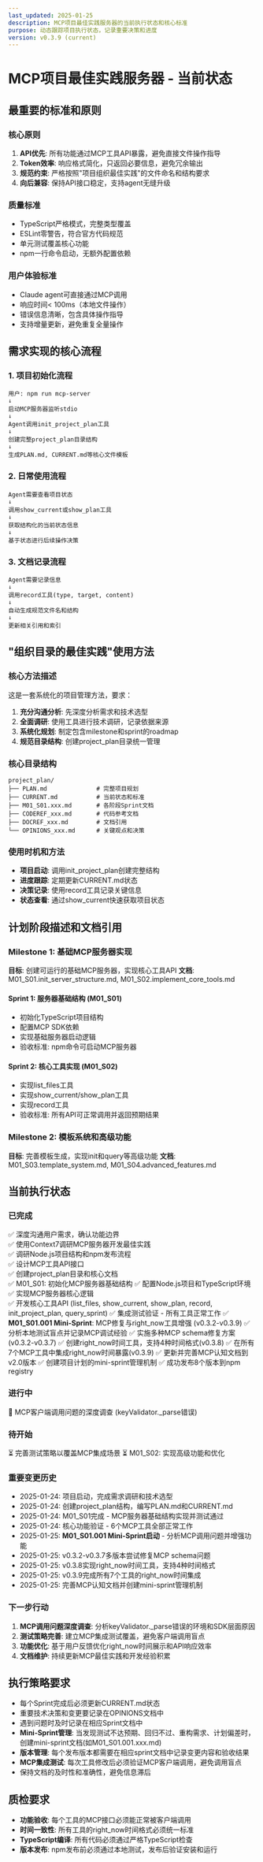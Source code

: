 ```yaml
---
last_updated: 2025-01-25  
description: MCP项目最佳实践服务器的当前执行状态和核心标准
purpose: 动态跟踪项目执行状态，记录重要决策和进度
version: v0.3.9 (current)
---
```


# MCP项目最佳实践服务器 - 当前状态

## 最重要的标准和原则

### 核心原则
1. **API优先**: 所有功能通过MCP工具API暴露，避免直接文件操作指导
2. **Token效率**: 响应格式简化，只返回必要信息，避免冗余输出
3. **规范约束**: 严格按照"项目组织最佳实践"的文件命名和结构要求
4. **向后兼容**: 保持API接口稳定，支持agent无缝升级

### 质量标准
- TypeScript严格模式，完整类型覆盖
- ESLint零警告，符合官方代码规范
- 单元测试覆盖核心功能
- npm一行命令启动，无额外配置依赖

### 用户体验标准
- Claude agent可直接通过MCP调用
- 响应时间< 100ms（本地文件操作）
- 错误信息清晰，包含具体操作指导
- 支持增量更新，避免重复全量操作

## 需求实现的核心流程

### 1. 项目初始化流程
```
用户: npm run mcp-server
↓
启动MCP服务器监听stdio
↓ 
Agent调用init_project_plan工具
↓
创建完整project_plan目录结构
↓
生成PLAN.md, CURRENT.md等核心文件模板
```

### 2. 日常使用流程
```
Agent需要查看项目状态
↓
调用show_current或show_plan工具
↓
获取结构化的当前状态信息
↓
基于状态进行后续操作决策
```

### 3. 文档记录流程  
```
Agent需要记录信息
↓
调用record工具(type, target, content)
↓
自动生成规范文件名和结构
↓
更新相关引用和索引
```

## "组织目录的最佳实践"使用方法

### 核心方法描述
这是一套系统化的项目管理方法，要求：

1. **充分沟通分析**: 先深度分析需求和技术选型
2. **全面调研**: 使用工具进行技术调研，记录依据来源
3. **系统化规划**: 制定包含milestone和sprint的roadmap
4. **规范目录结构**: 创建project_plan目录统一管理

### 核心目录结构
```
project_plan/
├── PLAN.md              # 完整项目规划
├── CURRENT.md           # 当前状态和标准
├── M01_S01.xxx.md       # 各阶段Sprint文档
├── CODEREF_xxx.md       # 代码参考文档
├── DOCREF_xxx.md        # 文档引用
└── OPINIONS_xxx.md      # 关键观点和决策
```

### 使用时机和方法
- **项目启动**: 调用init_project_plan创建完整结构
- **进度跟踪**: 定期更新CURRENT.md状态
- **决策记录**: 使用record工具记录关键信息
- **状态查看**: 通过show_current快速获取项目状态

## 计划阶段描述和文档引用

### Milestone 1: 基础MCP服务器实现
**目标**: 创建可运行的基础MCP服务器，实现核心工具API
**文档**: M01_S01.init_server_structure.md, M01_S02.implement_core_tools.md

#### Sprint 1: 服务器基础结构 (M01_S01)
- 初始化TypeScript项目结构  
- 配置MCP SDK依赖
- 实现基础服务器启动逻辑
- 验收标准: npm命令可启动MCP服务器

#### Sprint 2: 核心工具实现 (M01_S02)  
- 实现list_files工具
- 实现show_current/show_plan工具
- 实现record工具
- 验收标准: 所有API可正常调用并返回预期结果

### Milestone 2: 模板系统和高级功能
**目标**: 完善模板生成，实现init和query等高级功能
**文档**: M01_S03.template_system.md, M01_S04.advanced_features.md

## 当前执行状态

### 已完成
✅ 深度沟通用户需求，确认功能边界  
✅ 使用Context7调研MCP服务器开发最佳实践  
✅ 调研Node.js项目结构和npm发布流程  
✅ 设计MCP工具API接口  
✅ 创建project_plan目录和核心文档  
✅ M01_S01: 初始化MCP服务器基础结构
✅ 配置Node.js项目和TypeScript环境
✅ 实现MCP服务器核心逻辑  
✅ 开发核心工具API (list_files, show_current, show_plan, record, init_project_plan, query_sprint)
✅ 集成测试验证 - 所有工具正常工作
✅ **M01_S01.001 Mini-Sprint**: MCP修复与right_now工具增强 (v0.3.2-v0.3.9)
✅ 分析本地测试盲点并记录MCP调试经验
✅ 实施多种MCP schema修复方案(v0.3.2-v0.3.7)
✅ 创建right_now时间工具，支持4种时间格式(v0.3.8)
✅ 在所有7个MCP工具中集成right_now时间暴露(v0.3.9)
✅ 更新并完善MCP认知文档到v2.0版本
✅ 创建项目计划的mini-sprint管理机制
✅ 成功发布8个版本到npm registry

### 进行中
🚧 MCP客户端调用问题的深度调查 (keyValidator._parse错误)

### 待开始
⏳ 完善测试策略以覆盖MCP集成场景
⏳ M01_S02: 实现高级功能和优化

### 重要变更历史
- 2025-01-24: 项目启动，完成需求调研和技术选型
- 2025-01-24: 创建project_plan结构，编写PLAN.md和CURRENT.md
- 2025-01-24: M01_S01完成 - MCP服务器基础结构实现并测试通过
- 2025-01-24: 核心功能验证 - 6个MCP工具全部正常工作
- 2025-01-25: **M01_S01.001 Mini-Sprint启动** - 分析MCP调用问题并增强功能
- 2025-01-25: v0.3.2-v0.3.7多版本尝试修复MCP schema问题
- 2025-01-25: v0.3.8实现right_now时间工具，支持4种时间格式
- 2025-01-25: v0.3.9完成所有7个工具的right_now时间集成
- 2025-01-25: 完善MCP认知文档并创建mini-sprint管理机制

### 下一步行动
1. **MCP调用问题深度调查**: 分析keyValidator._parse错误的环境和SDK层面原因
2. **测试策略完善**: 建立MCP集成测试覆盖，避免客户端调用盲点
3. **功能优化**: 基于用户反馈优化right_now时间展示和API响应效率
4. **文档维护**: 持续更新MCP最佳实践和开发经验积累

## 执行策略要求
- 每个Sprint完成后必须更新CURRENT.md状态
- 重要技术决策和变更要记录在OPINIONS文档中  
- 遇到问题时及时记录在相应Sprint文档中
- **Mini-Sprint管理**: 当发现测试不达预期、回归不过、重构需求、计划偏差时，创建mini-sprint文档(如M01_S01.001.xxx.md)
- **版本管理**: 每个发布版本都需要在相应sprint文档中记录变更内容和验收结果
- **MCP集成测试**: 每次工具修改后必须验证MCP客户端调用，避免调用盲点
- 保持文档的及时性和准确性，避免信息滞后

## 质检要求
- **功能验收**: 每个工具的MCP接口必须能正常被客户端调用
- **时间一致性**: 所有工具的right_now时间格式必须统一标准
- **TypeScript编译**: 所有代码必须通过严格TypeScript检查
- **版本发布**: npm发布前必须通过本地测试，发布后验证安装和运行